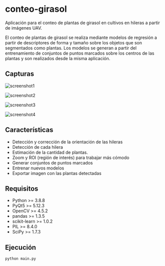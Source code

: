 # conteo-girasol

Aplicación para el conteo de plantas de girasol en cultivos en hileras a partir de imágenes UAV.

El conteo de plantas de girasol se realiza mediante modelos de regresión a partir de descriptores de forma y tamaño sobre los objetos que son segmentados como plantas. Los modelos se generan a partir del entrenamiento de conjuntos de puntos marcados sobre los centros de las plantas y son realizados desde la misma aplicación.

## Capturas

![screenshot1](https://user-images.githubusercontent.com/75378876/176986446-b894df29-db65-4c27-9a5c-f9be1cf801aa.png)

![screenshot2](https://user-images.githubusercontent.com/75378876/176986449-479e3feb-9b25-4efa-b0ec-7543ccdcd853.png)

![screenshot3](https://user-images.githubusercontent.com/75378876/176986451-da5a1398-7c3c-49f9-be13-571aad8ab11a.png)

![screenshot4](https://user-images.githubusercontent.com/75378876/176986452-cba227e9-190c-4684-bbb3-036bc742bff8.png)

## Características

* Detección y corrección de la orientación de las hileras
* Detección de cada hilera
* Estimación de la cantidad de plantas.
* Zoom y ROI (región de interés) para trabajar más cómodo
* Generar conjuntos de puntos marcados
* Entrenar nuevos modelos
* Exportar imagen con las plantas detectadas

## Requisitos

* Python >= 3.8.8
* PyQt5 >= 5.12.3
* OpenCV >= 4.5.2
* pandas >= 1.3.5
* scikit-learn >= 1.0.2
* PIL >= 8.4.0
* SciPy >= 1.7.3

## Ejecución

```
python main.py
```
